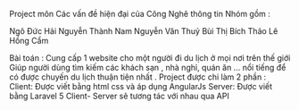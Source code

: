 Project môn Các vấn đề hiện đại của Công Nghê thông tin Nhóm gồm :

Ngô Đức Hải
Nguyễn Thành Nam
Nguyễn Văn Thuỷ
Bùi Thị Bích Thảo
Lê Hồng Cẩm




Bài toán : Cung cấp 1 website cho một người đi du lịch ở mọi nơi trên thế giới 
Giúp người dùng tìm kiếm các khách sạn , nhà nghỉ, quán ăn ... nổi tiếng để có được chuyến du lịch thuận tiện nhất . 
Project được chi làm 2 phần :
Client: Được viết bằng html css và áp dụng AngularJs 
Server: Được viết bằng Laravel 5
Client- Server sẽ tương tác với nhau qua API 
